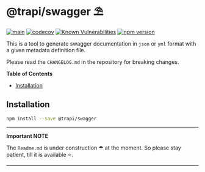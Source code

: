 # @trapi/swagger ⛱

[![main](https://github.com/Tada5hi/typescript-rest-api/actions/workflows/main.yml/badge.svg)](https://github.com/Tada5hi/typescript-rest-api/actions/workflows/main.yml)
[![codecov](https://codecov.io/gh/Tada5hi/typescript-rest-api/branch/main/graph/badge.svg?token=ZUJ8F5TTSX)](https://codecov.io/gh/Tada5hi/typescript-rest-api)
[![Known Vulnerabilities](https://snyk.io/test/github/Tada5hi/typescript-rest-api/badge.svg)](https://snyk.io/test/github/Tada5hi/typescript-rest-api)
[![npm version](https://badge.fury.io/js/@trapi%2Fswagger.svg)](https://badge.fury.io/js/@trapi%2Fswagger)

This is a tool to generate swagger documentation in `json` or `yml` format with a given metadata definition file.

Please read the `CHANGELOG.md` in the repository for breaking changes.

**Table of Contents**

- [Installation](#installation)

## Installation

```bash
npm install --save @trapi/swagger
```

---
**Important NOTE**

The `Readme.md` is under construction ☂ at the moment. So please stay patient, till it is available ⭐.

---
